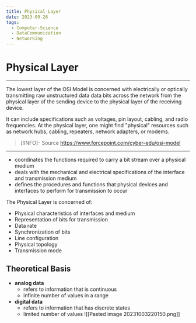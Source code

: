 ```yaml
---
title: Physical Layer
date: 2023-09-26
tags:
  - Computer-Science
  - DataCommunication
  - Networking
---
```


# Physical Layer

---

The lowest layer of the OSI Model is concerned with electrically or optically transmitting raw unstructured data data bits across the network from the physical layer of the sending device to the physical layer of the receiving device.

It can include specifications such as voltages, pin layout, cabling, and radio frequencies. At the physical layer, one might find "physical" resources such as network hubs, cabling, repeaters, network adapters, or modems.

> [!INFO]- Source
> https://www.forcepoint.com/cyber-edu/osi-model

---

- coordinates the functions required to carry a bit stream over a physical medium
- deals with the mechanical and electrical specifications of the interface and transmission medium
- defines the procedures and functions that physical devices and interfaces to perform for transmission to occur

The Physical Layer is concerned of:

- Physical characteristics of interfaces and medium
- Representation of bits for transmission
- Data rate
- Synchronization of bits
- Line configuration
- Physical topology
- Transmission mode

## Theoretical Basis
- **analog data**
	- refers to information that is continuous
	- infinite number of values in a range
- **digital data**
	- refers to information that has discrete states
	- limited number of values
 ![[Pasted image 20231003220150.png]]
 
